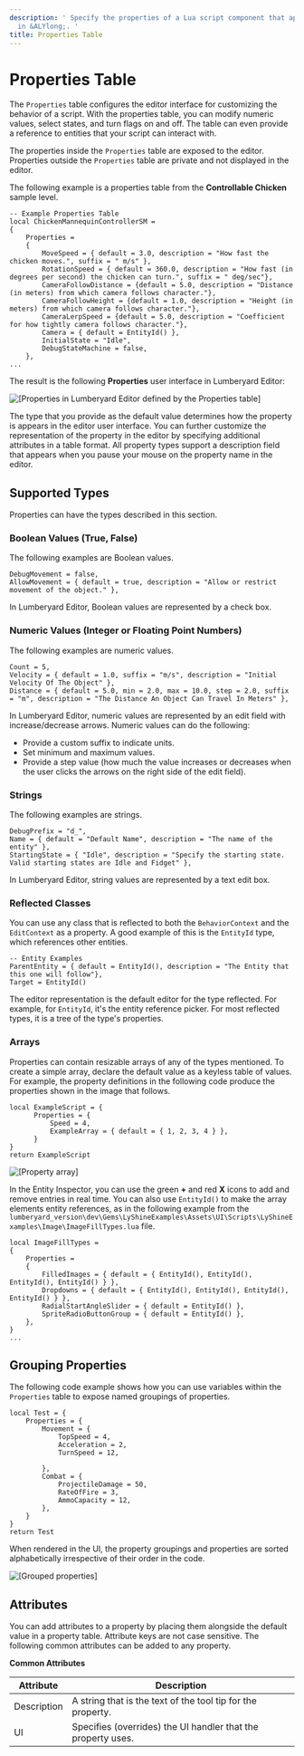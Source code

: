 ```yaml
---
description: ' Specify the properties of a Lua script component that appear in &ly-editor;
  in &ALYlong;. '
title: Properties Table
---
```

# Properties Table<a name="lua-scripting-ces-properties"></a>

The `Properties` table configures the editor interface for customizing the behavior of a script\. With the properties table, you can modify numeric values, select states, and turn flags on and off\. The table can even provide a reference to entities that your script can interact with\.

The properties inside the `Properties` table are exposed to the editor\. Properties outside the `Properties` table are private and not displayed in the editor\.

The following example is a properties table from the **Controllable Chicken** sample level\.

```
-- Example Properties Table 
local ChickenMannequinControllerSM =
{
    Properties =
    {
        MoveSpeed = { default = 3.0, description = "How fast the chicken moves.", suffix = " m/s" },
        RotationSpeed = { default = 360.0, description = "How fast (in degrees per second) the chicken can turn.", suffix = " deg/sec"},
        CameraFollowDistance = {default = 5.0, description = "Distance (in meters) from which camera follows character."},
        CameraFollowHeight = {default = 1.0, description = "Height (in meters) from which camera follows character."},
        CameraLerpSpeed = {default = 5.0, description = "Coefficient for how tightly camera follows character."},
        Camera = { default = EntityId() },
        InitialState = "Idle",
        DebugStateMachine = false,
    },
...
```

The result is the following **Properties** user interface in Lumberyard Editor:

![\[Properties in Lumberyard Editor defined by the Properties table\]](/images/userguide/scripting/lua/lua-scripting-ces-4.png)

The type that you provide as the default value determines how the property is appears in the editor user interface\. You can further customize the representation of the property in the editor by specifying additional attributes in a table format\. All property types support a description field that appears when you pause your mouse on the property name in the editor\.

## Supported Types<a name="lua-scripting-ces-properties-types"></a>

Properties can have the types described in this section\.

### Boolean Values \(True, False\)<a name="lua-scripting-ces-properties-types-boolean"></a>

The following examples are Boolean values\.

```
DebugMovement = false,
AllowMovement = { default = true, description = "Allow or restrict movement of the object." },
```

In Lumberyard Editor, Boolean values are represented by a check box\.

### Numeric Values \(Integer or Floating Point Numbers\)<a name="lua-scripting-ces-properties-types-numeric"></a>

The following examples are numeric values\.

```
Count = 5,
Velocity = { default = 1.0, suffix = "m/s", description = "Initial Velocity Of The Object" },
Distance = { default = 5.0, min = 2.0, max = 10.0, step = 2.0, suffix = "m", description = "The Distance An Object Can Travel In Meters" },
```

In Lumberyard Editor, numeric values are represented by an edit field with increase/decrease arrows\. Numeric values can do the following:
+ Provide a custom suffix to indicate units\.
+ Set minimum and maximum values\.
+ Provide a step value \(how much the value increases or decreases when the user clicks the arrows on the right side of the edit field\)\.

### Strings<a name="lua-scripting-ces-properties-types-strings"></a>

The following examples are strings\.

```
DebugPrefix = "d_",
Name = { default = "Default Name", description = "The name of the entity" },
StartingState = { "Idle", description = "Specify the starting state. Valid starting states are Idle and Fidget" },
```

In Lumberyard Editor, string values are represented by a text edit box\.

### Reflected Classes<a name="lua-scripting-ces-properties-types-reflected-classes"></a>

You can use any class that is reflected to both the `BehaviorContext` and the `EditContext` as a property\. A good example of this is the `EntityId` type, which references other entities\.

```
-- Entity Examples
ParentEntity = { default = EntityId(), description = "The Entity that this one will follow"},
Target = EntityId()
```

The editor representation is the default editor for the type reflected\. For example, for `EntityId`, it's the entity reference picker\. For most reflected types, it is a tree of the type's properties\.

### Arrays<a name="lua-scripting-ces-properties-types-arrays"></a>

Properties can contain resizable arrays of any of the types mentioned\. To create a simple array, declare the default value as a keyless table of values\. For example, the property definitions in the following code produce the properties shown in the image that follows\.

```
local ExampleScript = {
      Properties = {
          Speed = 4,
          ExampleArray = { default = { 1, 2, 3, 4 } },
      }
}
return ExampleScript
```

![\[Property array\]](/images/userguide/scripting/lua/lua-scripting-ces-properties-types-arrays.png)

In the Entity Inspector, you can use the green **\+** and red **X** icons to add and remove entries in real time\. You can also use `EntityId()` to make the array elements entity references, as in the following example from the `lumberyard_version\dev\Gems\LyShineExamples\Assets\UI\Scripts\LyShineExamples\Image\ImageFillTypes.lua` file\.

```
local ImageFillTypes = 
{
	Properties = 
	{
		FilledImages = { default = { EntityId(), EntityId(), EntityId(), EntityId() } },
		Dropdowns = { default = { EntityId(), EntityId(), EntityId(), EntityId() } },
		RadialStartAngleSlider = { default = EntityId() },
		SpriteRadioButtonGroup = { default = EntityId() },
	},
}
...
```

## Grouping Properties<a name="lua-scripting-ces-properties-grouping"></a>

The following code example shows how you can use variables within the `Properties` table to expose named groupings of properties\.

```
local Test = {
	Properties = {
		Movement = {	
			TopSpeed = 4,
			Acceleration = 2,
			TurnSpeed = 12,
			
		},
		Combat = {
			ProjectileDamage = 50,
			RateOfFire = 3,
			AmmoCapacity = 12,
		},
	}
}
return Test
```

When rendered in the UI, the property groupings and properties are sorted alphabetically irrespective of their order in the code\.

![\[Grouped properties\]](/images/userguide/scripting/lua/lua-scripting-ces-properties-types-arrays-grouped.png)

## Attributes<a name="lua-scripting-ces-properties-attributes"></a>

You can add attributes to a property by placing them alongside the default value in a property table\. Attribute keys are not case sensitive\. The following common attributes can be added to any property\.


**Common Attributes**  

| Attribute | Description | 
| --- | --- | 
| Description | A string that is the text of the tool tip for the property\. | 
| UI | Specifies \(overrides\) the UI handler that the property uses\.  | 